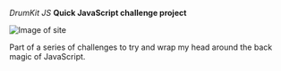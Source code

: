*DrumKit JS*
**Quick JavaScript challenge project**

![Image of site](/whiteroom.png)

Part of a series of challenges to try and wrap my head around the back magic of JavaScript.